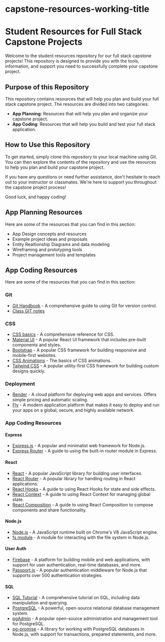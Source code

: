 # capstone-resources-working-title
# Student Resources for Full Stack Capstone Projects

Welcome to the student resources repository for our full stack capstone projects! This repository is designed to provide you with the tools, information, and support you need to successfully complete your capstone project.

## Purpose of this Repository

This repository contains resources that will help you plan and build your full stack capstone project. The resources are divided into two categories:

- **App Planning**: Resources that will help you plan and organize your capstone project.
- **App Coding**: Resources that will help you build and test your full stack application.


## How to Use this Repository

To get started, simply clone this repository to your local machine using Git. You can then explore the contents of the repository and use the resources to help you plan and build your capstone project.

If you have any questions or need further assistance, don't hesitate to reach out to your instructor or classmates. We're here to support you throughout the capstone project process!

Good luck, and happy coding!


## App Planning Resources

Here are some of the resources that you can find in this section:

- App Design concepts and resources
- Example project ideas and proposals
- Entity Realtionship Diagrams and data modeling
- Wireframing and prototyping tools
- Project management tools and templates

## App Coding Resources

Here are some of the resources that you can find in this section:
### Git
- [Git Handbook](https://guides.github.com/introduction/git-handbook/) - A comprehensive guide to using Git for version control.
- [Class GIT notes]()

### CSS
- [CSS basics]() - A comprehensive reference for CSS.
- [Material UI](https://material-ui.com/) - A popular React UI framework that includes pre-built components and styles.
- [Bootstrap](https://getbootstrap.com/) - A popular CSS framework for building responsive and mobile-first websites.
- [CSS Animations](https://www.w3schools.com/css/css3_animations.asp) - The basics of CSS animations.
- [Tailwind CSS](https://tailwindcss.com/) - A popular utility-first CSS framework for building custom designs quickly.

### Deployment
- [Render](https://render.com/) - A cloud platform for deploying web apps and services. Offers simple pricing and automatic scaling.
- [Fly](https://fly.io/) - A modern application platform that makes it easy to deploy and run your apps on a global, secure, and highly available network.
### App Coding Resources

#### Express
- [Express.js](https://expressjs.com/) - A popular and minimalist web framework for Node.js.
- [Express Router](https://expressjs.com/en/guide/routing.html) - A guide to using the built-in router module in Express.

#### React
- [React](https://reactjs.org/) - A popular JavaScript library for building user interfaces.
- [React Router](https://reactrouter.com/) - A popular library for handling routing in React applications.
- [React Hooks](https://reactjs.org/docs/hooks-intro.html) - A guide to using React Hooks for state and side effects.
- [React Context](https://reactjs.org/docs/context.html) - A guide to using React Context for managing global state.
- [React Composition](https://reactjs.org/docs/composition-vs-inheritance.html) - A guide to using React Composition to compose components and share functionality.

#### Node.js
- [Node.js](https://nodejs.org/en/) - A JavaScript runtime built on Chrome's V8 JavaScript engine.
- [fs module](https://nodejs.org/api/fs.html) - A module for interacting with the file system in Node.js.

#### User Auth
- [Firebase](https://firebase.google.com/) - A platform for building mobile and web applications, with support for user authentication, real-time databases, and more.
- [Passport.js](http://www.passportjs.org/) - A popular authentication middleware for Node.js that supports over 500 authentication strategies.


#### SQL
- [SQL Tutorial](https://www.w3schools.com/sql/) - A comprehensive tutorial on SQL, including data manipulation and querying.
- [PostgreSQL](https://www.postgresql.org/) - A powerful, open-source relational database management system.
- [pgAdmin](https://www.pgadmin.org/) - A popular open-source administration and management tool for PostgreSQL.
- [pg-promise](https://github.com/vitaly-t/pg-promise) - A library for working with PostgreSQL databases in Node.js, with support for transactions, prepared statements, and more.
